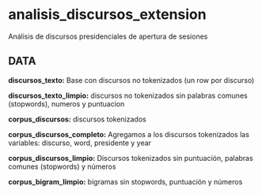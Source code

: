 # analisis_discursos_extension
Análisis de discursos presidenciales de apertura de sesiones


## DATA

**discursos_texto:** Base con discursos no tokenizados (un row por discurso)

**discursos_texto_limpio:** discursos no tokenizados sin palabras comunes (stopwords), numeros y puntuacion

**corpus_discursos:** discursos tokenizados 

**corpus_discursos_completo:** Agregamos a los discursos tokenizados las variables: discurso, word, presidente y year

**corpus_discursos_limpio:** Discursos tokenizados sin puntuación, palabras comunes (stopwords) y números 

**corpus_bigram_limpio:** bigramas sin stopwords, puntuación y números

